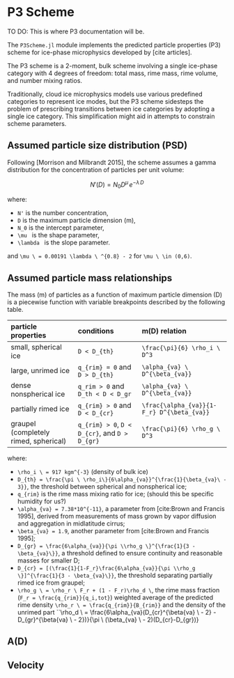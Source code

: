 # P3 Scheme
TO DO: This is where P3 documentation will be.

The `P3Scheme.jl` module implements the predicted particle properties
 (P3) scheme for ice-phase microphysics developed by [cite articles].

The P3 scheme is a 2-moment, bulk scheme involving a
 single ice-phase category with 4 degrees of freedom: total mass,
 rime mass, rime volume, and number mixing ratios.

Traditionally, cloud ice microphysics models use various predefined
 categories to represent ice modes, but the P3 scheme sidesteps the
 problem of prescribing transitions between ice categories by adopting
 a single ice category. This simplification might
 aid in attempts to constrain scheme parameters.

## Assumed particle size distribution (PSD)

Following [Morrison and Milbrandt 2015], the scheme assumes a
 gamma distribution for the concentration of particles per unit volume:

```math
N'(D) = N_{0} D^\mu \, e^{-\lambda \, D}
```

where:
 - ``N'`` is the number concentration,
 - ``D`` is the maximum particle dimension (m),
 - ``N_0`` is the intercept parameter,
 - ``\mu `` is the shape parameter,
 - ``\lambda `` is the slope parameter.

and ``\mu \ = 0.00191 \lambda \ ^{0.8} - 2`` for ``\mu \ \in (0,6)``.

## Assumed particle mass relationships

The mass (m) of particles as a function of maximum particle dimension (D)
 is a piecewise function with variable breakpoints described
 by the following table.

| particle properties |      conditions       |    m(D) relation      |
|:--------------------|:----------------------|:----------------------|
|small, spherical ice | ``D < D_{th}`` | ``\frac{\pi}{6} \rho_i \ D^3`` |
|large, unrimed ice   | ``q_{rim} = 0`` and ``D > D_{th}`` | ``\alpha_{va} \ D^{\beta_{va}}`` |
|dense nonspherical ice | ``q_rim > 0`` and ``D_th < D < D_gr`` | ``\alpha_{va} \ D^{\beta_{va}}`` |
|partially rimed ice | ``q_{rim} > 0`` and ``D < D_{cr}`` | ``\frac{\alpha_{va}}{1-F_r} D^{\beta_{va}}`` |
|graupel (completely rimed, spherical)| ``q_{rim} > 0``, ``D < D_{cr}``, and ``D > D_{gr}`` | ``\frac{\pi}{6} \rho_g \ D^3`` |

where:
 - ``\rho_i \ = 917 kgm^{-3}`` (density of bulk ice)
 - ``D_{th} = \frac{\pi \ \rho_i\}{6\alpha_{va}}^{\frac{1}{\beta_{va}\ - 3}}``,
  the threshold between spherical and nonspherical ice;
 - ``q_{rim}`` is the rime mass mixing ratio for ice;
  (should this be specific humidity for us?)
 - ``\alpha_{va} = 7.38*10^{-11}``, a parameter from [cite:Brown and Francis 1995],
  derived from measurements of mass grown
  by vapor diffusion and aggregation in midlatitude cirrus;
 - ``\beta_{va} = 1.9``, another parameter from [cite:Brown and Francis 1995];
 - ``D_{gr} = \frac{6\alpha_{va}}{\pi \\rho_g \}^{\frac{1}{3 - \beta_{va}\}}``,
  a threshold defined to ensure continuity
  and reasonable masses for smaller D;
 - ``D_{cr} = [(\frac{1}{1-F_r}\frac{6\alpha_{va}}{\pi \\rho_g \}]^{\frac{1}{3 - \beta_{va}\}}``,
  the threshold separating partially rimed ice from graupel;
 - ``\rho_g \ = \rho_r \ F_r + (1 - F_r)\rho_d \``,
  the rime mass fraction (``F_r = \frac{q_{rim}}{q_i,tot}``)
  weighted average of the predicted rime density
  ``\rho_r \ = \frac{q_{rim}}{B_{rim}}``
  and the density of the unrimed part
  ``\rho_d \ = \frac{6\alpha_{va}(D_{cr}^{\beta{va} \ - 2} - D_{gr}^{\beta{va} \ - 2})}{\pi \ (\beta_{va} \ - 2)(D_{cr}-D_{gr})}
## A(D)

## Velocity
